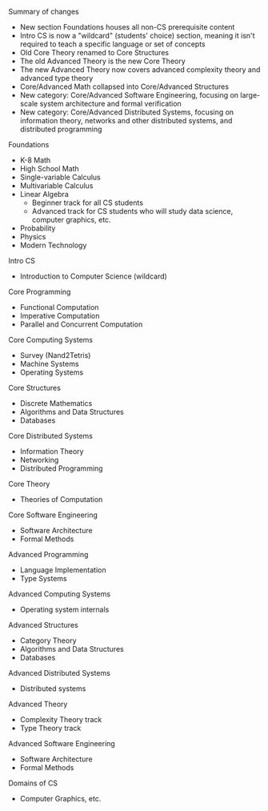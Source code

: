 Summary of changes
- New section Foundations houses all non-CS prerequisite content
- Intro CS is now a "wildcard" (students' choice) section, meaning it isn't required to teach a specific language or set of concepts
- Old Core Theory renamed to Core Structures
- The old Advanced Theory is the new Core Theory
- The new Advanced Theory now covers advanced complexity theory and advanced type theory
- Core/Advanced Math collapsed into Core/Advanced Structures
- New category: Core/Advanced Software Engineering, focusing on large-scale system architecture and formal verification
- New category: Core/Advanced Distributed Systems, focusing on information theory, networks and other distributed systems, and distributed programming

Foundations
- K-8 Math
- High School Math
- Single-variable Calculus
- Multivariable Calculus
- Linear Algebra
  - Beginner track for all CS students
  - Advanced track for CS students who will study data science, computer graphics, etc.
- Probability
- Physics
- Modern Technology

Intro CS
- Introduction to Computer Science (wildcard)

Core Programming
- Functional Computation
- Imperative Computation
- Parallel and Concurrent Computation

Core Computing Systems
- Survey (Nand2Tetris)
- Machine Systems
- Operating Systems

Core Structures
- Discrete Mathematics
- Algorithms and Data Structures
- Databases

Core Distributed Systems
- Information Theory
- Networking
- Distributed Programming

Core Theory
- Theories of Computation

Core Software Engineering
- Software Architecture
- Formal Methods

Advanced Programming
- Language Implementation
- Type Systems

Advanced Computing Systems
- Operating system internals

Advanced Structures
- Category Theory
- Algorithms and Data Structures
- Databases

Advanced Distributed Systems
- Distributed systems

Advanced Theory
- Complexity Theory track
- Type Theory track

Advanced Software Engineering
- Software Architecture
- Formal Methods

Domains of CS
- Computer Graphics, etc.